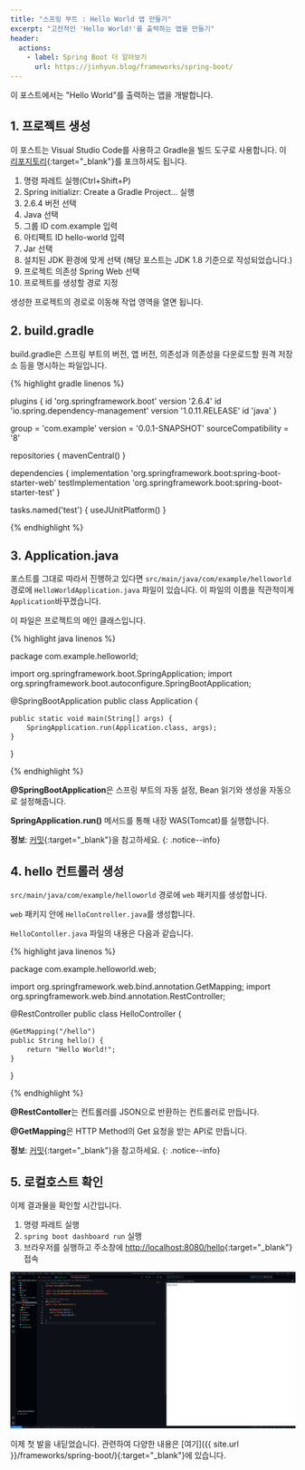 ```yaml
---
title: "스프링 부트 : Hello World 앱 만들기"
excerpt: "고전적인 'Hello World!'를 출력하는 앱을 만들기"
header:
  actions:
    - label: Spring Boot 더 알아보기
      url: https://jinhyun.blog/frameworks/spring-boot/
---
```


이 포스트에서는 "Hello World"를 출력하는 앱을 개발합니다.

## 1. 프로젝트 생성

이 포스트는 Visual Studio Code를 사용하고 Gradle을 빌드 도구로 사용합니다. 이 [리포지토리](https://github.com/HarryJhin/hello-world){:target="_blank"}를 포크하셔도 됩니다.

1. 명령 파레트 실행(Ctrl+Shift+P)
2. Spring initializr: Create a Gradle Project... 실행
3. 2.6.4 버전 선택
4. Java 선택
5. 그룹 ID com.example 입력
6. 아티팩트 ID hello-world 입력
7. Jar 선택
8. 설치된 JDK 환경에 맞게 선택 (해당 포스트는 JDK 1.8 기준으로 작성되었습니다.)
9. 프로젝트 의존성 Spring Web 선택
10. 프로젝트를 생성할 경로 지정

생성한 프로젝트의 경로로 이동해 작업 영역을 열면 됩니다.

## 2. build.gradle

build.gradle은 스프링 부트의 버전, 앱 버전, 의존성과 의존성을 다운로드할 원격 저장소 등을 명시하는 파일입니다.

{% highlight gradle linenos %}

plugins {
    id 'org.springframework.boot' version '2.6.4'
    id 'io.spring.dependency-management' version '1.0.11.RELEASE'
    id 'java'
}

group = 'com.example'
version = '0.0.1-SNAPSHOT'
sourceCompatibility = '8'

repositories {
    mavenCentral()
}

dependencies {
    implementation 'org.springframework.boot:spring-boot-starter-web'
    testImplementation 'org.springframework.boot:spring-boot-starter-test'
}

tasks.named('test') {
    useJUnitPlatform()
}

{% endhighlight %}

## 3. Application.java

포스트를 그대로 따라서 진행하고 있다면 `src/main/java/com/example/helloworld` 경로에 `HelloWorldApplication.java` 파일이 있습니다. 이 파일의 이름을 직관적이게 `Application`바꾸겠습니다.

이 파일은 프로젝트의 메인 클래스입니다.

{% highlight java linenos %}

package com.example.helloworld;

import org.springframework.boot.SpringApplication;
import org.springframework.boot.autoconfigure.SpringBootApplication;

@SpringBootApplication
public class Application {

    public static void main(String[] args) {
        SpringApplication.run(Application.class, args);
    }

}

{% endhighlight %}

**@SpringBootApplication**은 스프링 부트의 자동 설정, Bean 읽기와 생성을 자동으로 설정해줍니다.

**SpringApplication.run()** 메서드를 통해 내장 WAS(Tomcat)를 실행합니다.

**정보**: [커밋](https://github.com/HarryJhin/hello-world/commit/e9bbf90ecbfe79dcbfd69435c79f7785499601e7){:target="_blank"}을 참고하세요.
{: .notice--info}

## 4. hello 컨트롤러 생성

`src/main/java/com/example/helloworld` 경로에 `web` 패키지를 생성합니다.

`web` 패키지 안에 `HelloController.java`를 생성합니다.

`HelloContoller.java` 파일의 내용은 다음과 같습니다.

{% highlight java linenos %}

package com.example.helloworld.web;

import org.springframework.web.bind.annotation.GetMapping;
import org.springframework.web.bind.annotation.RestController;

@RestController
public class HelloController {

    @GetMapping("/hello")
    public String hello() {
        return "Hello World!";
    }
}

{% endhighlight %}

**@RestContoller**는 컨트롤러를 JSON으로 반환하는 컨트롤러로 만듭니다.

**@GetMapping**은 HTTP Method의 Get 요청을 받는 API로 만듭니다.

**정보**: [커밋](https://github.com/HarryJhin/hello-world/commit/51873ef11892bc2ea0a0d9ebbd0f892d806f6409){:target="_blank"}을 참고하세요.
{: .notice--info}

## 5. 로컬호스트 확인

이제 결과물을 확인할 시간입니다.

1. 명령 파레트 실행
2. `spring boot dashboard run` 실행
3. 브라우저를 실행하고 주소창에 <http://localhost:8080/hello>{:target="_blank"} 접속

![hello world](../../../assets/images/spring-boot-hello-world.png)

이제 첫 발을 내딛었습니다. 관련하여 다양한 내용은 [여기]({{ site.url }}/frameworks/spring-boot/){:target="_blank"}에 있습니다.
